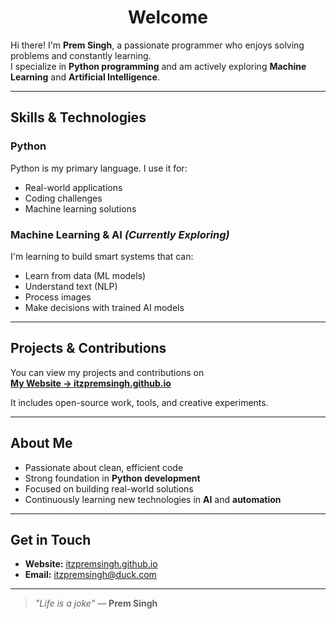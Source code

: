 <h1 align="center">Welcome</h1>

Hi there! I'm **Prem Singh**, a passionate programmer who enjoys solving problems and constantly learning.  
I specialize in **Python programming** and am actively exploring **Machine Learning** and **Artificial Intelligence**.

---

## Skills & Technologies

### Python

Python is my primary language. I use it for:

- Real-world applications  
- Coding challenges  
- Machine learning solutions  

### Machine Learning & AI *(Currently Exploring)*

I'm learning to build smart systems that can:

- Learn from data (ML models)  
- Understand text (NLP)  
- Process images  
- Make decisions with trained AI models  

---

## Projects & Contributions

You can view my projects and contributions on  
**[My Website → itzpremsingh.github.io](https://itzpremsingh.github.io/website)**

It includes open-source work, tools, and creative experiments.

---

## About Me

- Passionate about clean, efficient code  
- Strong foundation in **Python development**  
- Focused on building real-world solutions  
- Continuously learning new technologies in **AI** and **automation**

---

## Get in Touch

- **Website:** [itzpremsingh.github.io](https://itzpremsingh.github.io/website)  
- **Email:** itzpremsingh@duck.com

---

> _"Life is a joke"_ — **Prem Singh**
